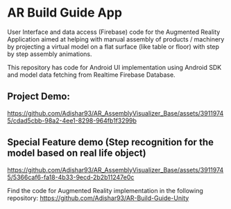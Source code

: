 # AR Build Guide App
User Interface and data access (Firebase) code for the Augmented Reality Application aimed at helping with manual assembly of 
products / machinery by projecting a virtual model on a flat surface 
(like table or floor) with step by step assembly animations.

This repository has code for Android UI implementation using Android SDK and model data fetching from Realtime Firebase Database.

## Project Demo: 

https://github.com/Adishar93/AR_AssemblyVisualizer_Base/assets/39119745/cdad5cbb-98a2-4ee1-8298-964fb1f3299b


## Special Feature demo (Step recognition for the model based on real life object)

https://github.com/Adishar93/AR_AssemblyVisualizer_Base/assets/39119745/5366caf6-fa18-4b33-9ecd-2b2b11247e0c



Find the code for Augmented Reality implementation in the following repository:
https://github.com/Adishar93/AR-Build-Guide-Unity

